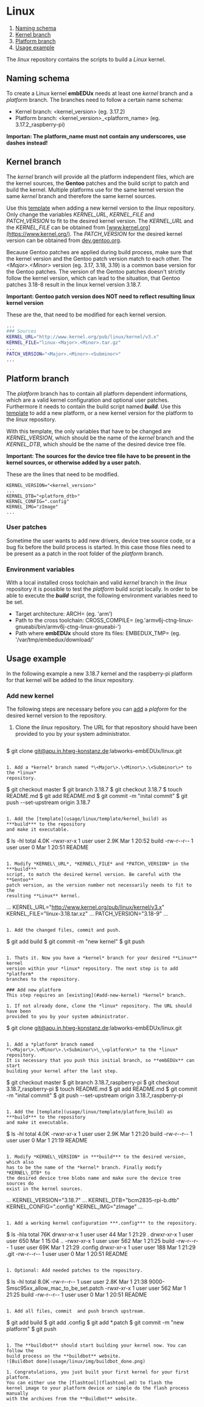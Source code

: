 # Linux

1. [Naming schema](#naming-schema)
1. [Kernel branch](#kernel-branch)
1. [Platform branch](#platform-branch)
1. [Usage example](#usage-example)

The *linux* repository contains the scripts to build a *Linux* kernel.

## Naming schema
To create a Linux kernel **embEDUx** needs at least one *kernel* branch and a
*platform* branch. The branches need to follow a certain name schema:

* Kernel branch: \<kernel\_version> (eg. 3.17.2)
* Platform branch: \<kernel\_version>\_\<platform\_name\> (eg. 3.17.2_raspberry-pi)

**Importan: The platform\_name must not contain any underscores, use dashes
instead!**

## Kernel branch
The *kernel* branch will provide all the platform independent files, which are
the kernel sources, the **Gentoo** patches and the build script to patch and
build the kernel. Multiple platforms use for the same kernel version the same
*kernel* branch and therefore the same kernel sources.

Use this [template](usage/linux/template/kernel_build) when adding a new kernel
version to the *linux* repository. Only change the variables  *KERNEL_URL*,
*KERNEL_FILE* and *PATCH_VERSION* to fit to the desired kernel version. The
*KERNEL_URL* and the *KERNEL_FILE* can be obtained from
[www.kernel.org](https://www.kernel.org/).  The *PATCH_VERSION* for the desired
kernel version can be obtained from
[dev.gentoo.org](https://dev.gentoo.org/~mpagano/genpatches/tarballs/).

Because Gentoo patches are applied during build process, make sure that the
kernel version and the Gentoo patch version match to each other.  The
*\<Major\>.\<Minor\>* version (eg. 3.17, 3.18, 3.19) is a common base version
for the Gentoo patches. The version of the  Gentoo patches doesn't strictly
  follow the kernel version, which can lead to the situation, that Gentoo
  patches 3.18-8 result in the linux kernel version 3.18.7.

**Important: Gentoo patch version does NOT need to reflect resulting linux
kernel version**

These are the, that need to be modified for each kernel version.
```bash
...
### Sources
KERNEL_URL="http://www.kernel.org/pub/linux/kernel/v3.x"
KERNEL_FILE="linux-<Major>.<Minor>.tar.gz"
...
PATCH_VERSION="<Major>.<Minor>-<Subminor>"
...
```

## Platform branch
The *platform* branch has to contain all platform dependent informations, which
are a valid kernel configuration and optional user patches. Furthermore it needs
to contain the build script named ***build***. Use this
[template](usage/linux/template/platform_build) to add a new platform, or a new
kernel version for the platform to the *linux* repository.

With this template, the only variables that have to be changed are
*KERNEL\_VERSION*, which should be the name of the *kernel* branch and the
*KERNEL\_DTB*, which should be the name of the desired device tree file.

**Important: The sources for the device tree file have to be present in the
kernel sources, or otherwise added by a user patch.**

These are the lines that need to be modified.
```
KERNEL_VERSION="<kernel_version>"
...
KERNEL_DTB="<platform_dtb>"
KERNEL_CONFIG=".config"
KERNEL_IMG="zImage"
...
```

### User patches
Sometime the user wants to add new drivers, device tree source code, or a bug
fix before the build process is started. In this case those files need to be
present as a patch in the root folder of the *platform* branch.

### Environment variables
With a local installed cross toolchain and valid  *kernel* branch in the *linux*
repository it is possible to test the *platform* build script locally. In order
to be able to execute the ***build*** script, the following environment
variables need to be set.
* Target architecture:
  ARCH= (eg. 'arm')
* Path to the cross toolchain:
  CROSS_COMPILE= (eg.'armv6j-ctng-linux-gnueabi/bin/armv6j-ctng-linux-gnueabi-')
* Path where **embEDUx** should store its files:
  EMBEDUX_TMP= (eg. '/var/tmp/embedux/download/'

## Usage example 
In the following example a new 3.18.7 kernel and the raspberry-pi platform for
that kernel will be added to the *linux* repository. 

### Add new kernel
The following steps are necessary before you can [add](#add-new-platform) a
*plaform* for the desired kernel version to the repository.

1. Clone the *linux* repository. The URL for that repository should have been
   provided to you by your system administrator.
   ```
$ git clone git@apu.in.htwg-konstanz.de:labworks-embEDUx/linux.git 
   ```

1. Add a *kernel* branch named *\<Major\>.\<Minor\>.\<Subminor\>* to the *linux*
   repository. 
   ```
$ git checkout master
$ git branch 3.18.7
$ git checkout 3.18.7
$ touch README.md
$ git add README.md
$ git commit -m "inital commit"
$ git push --set-upstream origin 3.18.7
   ```

1. Add the [template](usage/linux/template/kernel_build) as ***build*** to the repository
   and make it executable.
   ```
$ ls -hl
total 4.0K
-rwxr-xr-x 1 user user 2.9K Mar  1 20:52 build
-rw-r--r-- 1 user user    0 Mar  1 20:51 README
   ```

1. Modify *KERNEL\_URL*, *KERNEL\_FILE* and *PATCH\_VERSION* in the ***build***
   script, to match the desired kernel version. Be careful with the **Gentoo**
   patch version, as the version number not necessarily needs to fit to the
   resulting **Linux** kernel.
   ```
...
KERNEL_URL="http://www.kernel.org/pub/linux/kernel/v3.x"
KERNEL_FILE="linux-3.18.tar.xz"
...
PATCH_VERSION="3.18-9"
...
   ```

1. Add the changed files, commit and push. 
   ```
$ git add build
$ git commit -m "new kernel"
$ git push 
   ```

1. Thats it. Now you have a *kernel* branch for your desired **Linux** kernel
   version within your *linux* repository. The next step is to add *platform*
   branches to the repository.

### Add new platform
This step requires an [existing](#add-new-kernel) *kernel* branch.

1. If not already done, clone the *linux* repository. The URL should have been
   provided to you by your system administrator. 
   ```
$ git clone git@apu.in.htwg-konstanz.de:labworks-embEDUx/linux.git
   ```

1. Add a *platform* branch named
   *\<Major\>.\<Minor\>.\<Subminor\>\_\<platform\>* to the *linux* repository.
   It is necessary that you push this initial branch, so **embEDUx** can start
   building your kernel after the last step.
   ```
$ git checkout master
$ git branch 3.18.7_raspberry-pi
$ git checkout 3.18.7_raspberry-pi
$ touch README.md
$ git add README.md
$ git commit -m "inital commit"
$ git push --set-upstream origin 3.18.7_raspberry-pi
   ```

1. Add the [template](usage/linux/template/platform_build) as ***build*** to the repository
   and make it executable. 
   ```
$ ls -hl
total 4.0K
-rwxr-xr-x 1 user user 2.9K Mar  1 21:20 build
-rw-r--r-- 1 user user    0 Mar  1 21:19 README
   ```

1. Modify *KERNEL\_VERSION* in ***build*** to the desired version, which also
   has to be the name of the *kernel* branch. Finally modify *KERNEL\_DTB* to
   the desired device tree blobs name and make sure the device tree sources do
   exist in the kernel sources.
   ```
...
KERNEL_VERSION="3.18.7"
...
KERNEL_DTB="bcm2835-rpi-b.dtb"
KERNEL_CONFIG=".config"
KERNEL_IMG="zImage"
...
   ```

1. Add a working kernel configuration ***.config*** to the repository.
   ```
$ ls -hla
total 76K
drwxr-xr-x 1 user user  44 Mar  1 21:29 .
drwxr-xr-x 1 user user 650 Mar  1 15:04 ..
-rwxr-xr-x 1 user user 562 Mar  1 21:25 build
-rw-r--r-- 1 user user 69K Mar  1 21:29 .config
drwxr-xr-x 1 user user 188 Mar  1 21:29 .git
-rw-r--r-- 1 user user   0 Mar  1 20:51 README 
   ```

1. Optional: Add needed patches to the repository.
   ```
$ ls -hl
total 8.0K
-rw-r--r-- 1 user user 2.8K Mar  1 21:38 9000-Smsc95xx_allow_mac_to_be_set.patch
-rwxr-xr-x 1 user user  562 Mar  1 21:25 build
-rw-r--r-- 1 user user    0 Mar  1 20:51 README
   ```

1. Add all files, commit  and push branch upstream.
   ```
$ git add build
$ git add .config
$ git add \*.patch
$ git commit -m "new platform"
$ git push
   ```

1. The **buildbot** should start building your kernel now. You can follow the
   build process on the **buildbot** website.
   ![Buildbot done](usage/linux/img/buildbot_done.png)

1. Congratulations, you just built your first kernel for your first platform.
   You can either use the [flashtool](flashtool.md) to flash the
   kernel image to your platform device or simple do the flash process manually
   with the archives from the **Buildbot** website.


